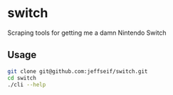 # switch

Scraping tools for getting me a damn Nintendo Switch

## Usage

```bash
git clone git@github.com:jeffseif/switch.git
cd switch
./cli --help
```
